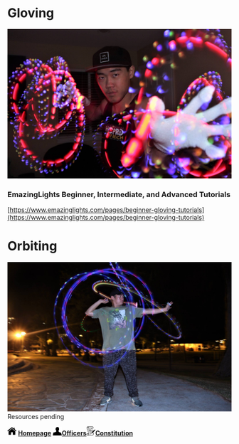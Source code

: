 # Gloving
<img src="chason.jpg" width="700">

### EmazingLights Beginner, Intermediate, and Advanced Tutorials

[https://www.emazinglights.com/pages/beginner-gloving-tutorials](https://www.emazinglights.com/pages/beginner-gloving-tutorials)



# Orbiting
<img src="auxg.jpg" width="700">
Resources pending


<img src="home.png" width="20"> **[Homepage](index.md)**  <img src="profilepic.png" width="20">**[Officers](officers.md)**<img src="scroll.png" width="20">**[Constitution](constitution.md)**
